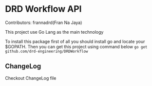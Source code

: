 # DRD Workflow API #

Contributors: frannadrd(Fran Na Jaya)

This project use Go Lang as the main technology

To install this package first of all you should install go and locate your $GOPATH. Then you can get this project using command below
```go get github.com/drd-engineering/DRDWorkflow```

## ChangeLog ##
Checkout ChangeLog file
